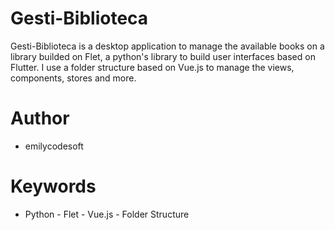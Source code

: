 # Gesti-Biblioteca

Gesti-Biblioteca is a desktop application to manage the available books on a library builded on Flet, a python's library to build user interfaces based on Flutter. I use a folder structure based on Vue.js to manage the views, components, stores and more.

# Author

- emilycodesoft

# Keywords

- Python - Flet - Vue.js - Folder Structure
